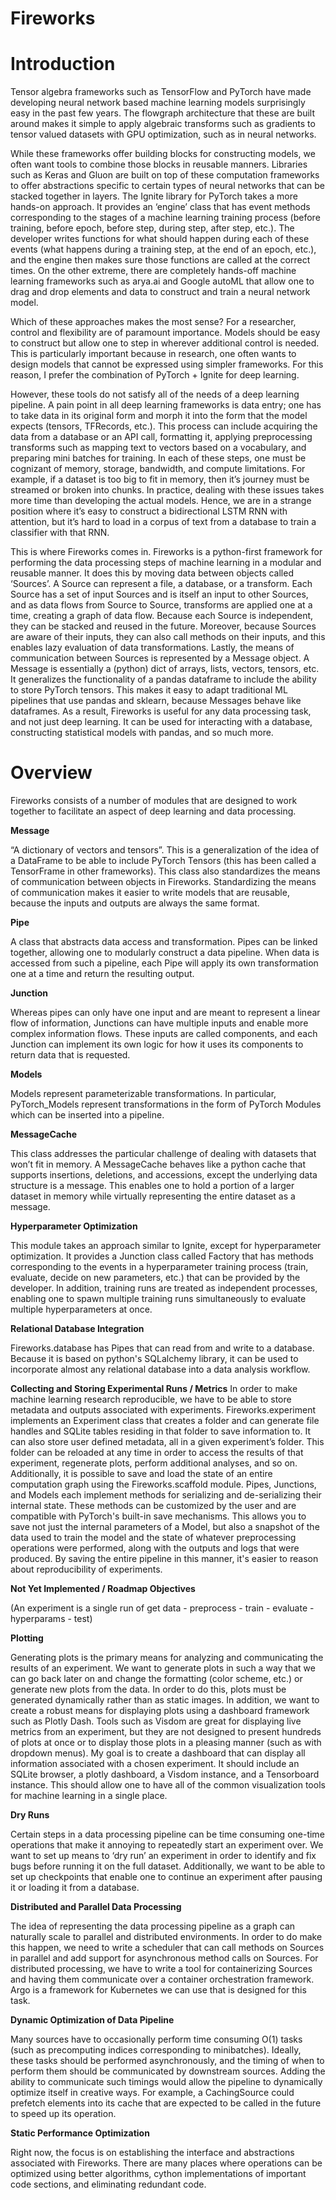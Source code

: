 # Fireworks
Introduction
=====================================

Tensor algebra frameworks such as TensorFlow and PyTorch have made developing neural network based machine learning models surprisingly easy in the past few years. The flowgraph architecture that these are built around makes it simple to apply algebraic transforms such as gradients to tensor valued datasets with GPU optimization, such as in neural networks.

While these frameworks offer building blocks for constructing models, we often want tools to combine those blocks in reusable manners. Libraries such as Keras and Gluon are built on top of these computation frameworks to offer abstractions specific to certain types of neural networks that can be stacked together in layers. The Ignite library for PyTorch takes a more hands-on approach. It provides an ‘engine’ class that has event methods corresponding to the stages of a machine learning training process (before training, before epoch, before step, during step, after step, etc.). The developer writes functions for what should happen during each of these events (what happens during a training step, at the end of an epoch, etc.), and the engine then makes sure those functions are called at the correct times. On the other extreme, there are completely hands-off machine learning frameworks such as arya.ai and Google autoML that allow one to drag and drop elements and data to construct and train a neural network model.

Which of these approaches makes the most sense? For a researcher, control and flexibility are of paramount importance. Models should be easy to construct but allow one to step in wherever additional control is needed. This is particularly important because in research, one often wants to design models that cannot be expressed using simpler frameworks. For this reason, I prefer the combination of PyTorch + Ignite for deep learning.

However, these tools do not satisfy all of the needs of a deep learning pipeline. A pain point in all deep learning frameworks is data entry; one has to take data in its original form and morph it into the form that the model expects (tensors, TFRecords, etc.). This process can include acquiring the data from a database or an API call, formatting it, applying preprocessing transforms such as mapping text to vectors based on a vocabulary, and preparing mini batches for training. In each of these steps, one must be cognizant of memory, storage, bandwidth, and compute limitations. For example, if a dataset is too big to fit in memory, then it’s journey must be streamed or broken into chunks. In practice, dealing with these issues takes more time than developing the actual models. Hence, we are in a strange position where it’s easy to construct a bidirectional LSTM RNN with attention, but it’s hard to load in a corpus of text from a database to train a classifier with that RNN.

This is where Fireworks comes in. Fireworks is a python-first framework for performing the data processing steps of machine learning in a modular and reusable manner. It does this by moving data between objects called ‘Sources’. A Source can represent a file, a database, or a transform. Each Source has a set of input Sources and is itself an input to other Sources, and as data flows from Source to Source, transforms are applied one at a time, creating a graph of data flow. Because each Source is independent, they can be stacked and reused in the future. Moreover, because Sources are aware of their inputs, they can also call methods on their inputs, and this enables lazy evaluation of data transformations. Lastly, the means of communication between Sources is represented by a Message object. A Message is essentially a (python) dict of arrays, lists, vectors, tensors, etc. It generalizes the functionality of a pandas dataframe to include the ability to store PyTorch tensors. This makes it easy to adapt traditional ML pipelines that use pandas and sklearn, because Messages behave like dataframes. As a result, Fireworks is useful for any data processing task, and not just deep learning. It can be used for interacting with a database, constructing statistical models with pandas, and so much more.

Overview
=====================================

Fireworks consists of a number of modules that are designed to work together to facilitate an aspect of deep learning and data processing.

**Message**

 “A dictionary of vectors and tensors”. This is a generalization of the idea of a DataFrame to be able to include PyTorch Tensors (this has been called a TensorFrame in other frameworks). This class also standardizes the means of communication between objects in Fireworks. Standardizing the means of communication makes it easier to write models that are reusable, because the inputs and outputs are always the same format.

**Pipe**

A class that abstracts data access and transformation. Pipes can be linked together, allowing one to modularly construct a data pipeline. When data is accessed from such a pipeline, each Pipe will apply its own transformation one at a time and return the resulting output.

**Junction**

Whereas pipes can only have one input and are meant to represent a linear flow of information, Junctions can have multiple inputs and enable more complex information flows. These inputs are called components, and each Junction can implement its own logic for how it uses its components to return data that is requested.

**Models**

Models represent parameterizable transformations. In particular, PyTorch_Models represent transformations in the form of PyTorch Modules which can be inserted into a pipeline.

**MessageCache**

This class addresses the particular challenge of dealing with datasets that won’t fit in memory. A MessageCache behaves like a python cache that supports insertions, deletions, and accessions, except the underlying data structure is a message. This enables one to hold a portion of a larger dataset in memory  while virtually representing the entire dataset as a message.

**Hyperparameter Optimization**

This module takes an approach similar to Ignite, except for hyperparameter optimization. It provides a Junction class called Factory that has methods corresponding to the events in a hyperparameter training process (train, evaluate, decide on new parameters, etc.) that can be provided by the developer. In addition, training runs are treated as independent processes, enabling one to spawn multiple training runs simultaneously to evaluate multiple hyperparameters at once.

**Relational Database Integration**

Fireworks.database has Pipes that can read from and write to a database. Because it is based on python's SQLalchemy library, it can be used to incorporate almost any relational database into a data analysis workflow.

**Collecting and Storing Experimental Runs / Metrics**
In order to make machine learning research reproducible, we have to be able to store metadata and outputs associated with experiments. Fireworks.experiment implements an Experiment class that creates a folder and can generate file handles and SQLite tables residing in that folder to save information to. It can also store user defined metadata, all in a given experiment’s folder. This folder can be reloaded at any time in order to access the results of that experiment, regenerate plots, perform additional analyses, and so on.
Additionally, it is possible to save and load the state of an entire computation graph using the Fireworks.scaffold module. Pipes, Junctions, and Models each implement methods for serializing and de-serializing their internal state. These methods can be customized by the user and are compatible with PyTorch's built-in save mechanisms. This allows you to save not just the internal parameters of a Model, but also a snapshot of the data used to train the model and the state of whatever preprocessing operations were performed, along with the outputs and logs that were produced. By saving the entire pipeline in this manner, it's easier to reason about reproducibility of experiments.


**Not Yet Implemented / Roadmap Objectives**

(An experiment is a single run of get data - preprocess - train - evaluate - hyperparams - test)

**Plotting**

Generating plots is the primary means for analyzing and communicating the results of an experiment. We want to generate plots in such a way that we can go back later on and change the formatting (color scheme, etc.) or generate new plots from the data. In order to do this, plots must be generated dynamically rather than as static images. In addition, we want to create a robust means for displaying plots using a dashboard framework such as Plotly Dash. Tools such as Visdom are great for displaying live metrics from an experiment, but they are not designed to present hundreds of plots at once or to display those plots in a pleasing manner (such as with dropdown menus).
My goal is to create a dashboard that can display all information associated with a chosen experiment. It should include an SQLite browser, a plotly dashboard, a Visdom instance, and a Tensorboard instance. This should allow one to have all of the common visualization tools for machine learning in a single place.

**Dry Runs**

Certain steps in a data processing pipeline can be time consuming one-time operations that make it annoying to repeatedly start an experiment over. We want to set up means to ‘dry run’ an experiment in order to identify and fix bugs before running it on the full dataset. Additionally, we want to be able to set up checkpoints that enable one to continue an experiment after pausing it or loading it from a database.

**Distributed and Parallel Data Processing**

The idea of representing the data processing pipeline as a graph can naturally scale to parallel and distributed environments. In order to do make this happen, we need to write a scheduler that can call methods on Sources in parallel and add support for asynchronous method calls on Sources. For distributed processing, we have to write a tool for containerizing Sources and having them communicate over a container orchestration framework. Argo is a framework for Kubernetes we can use that is designed for this task.

**Dynamic Optimization of Data Pipeline**

Many sources have to occasionally perform time consuming O(1) tasks (such as precomputing indices corresponding to minibatches). Ideally, these tasks should be performed asynchronously, and the timing of when to perform them should be communicated by downstream sources. Adding the ability to communicate such timings would allow the pipeline to dynamically optimize itself in creative ways. For example, a CachingSource could prefetch elements into its cache that are expected to be called in the future to speed up its operation.

**Static Performance Optimization**

Right now, the focus is on establishing the interface and abstractions associated with Fireworks. There are many places where operations can be optimized using better algorithms, cython implementations of important code sections, and eliminating redundant code.
